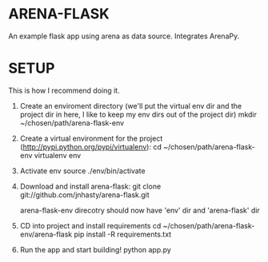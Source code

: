 ARENA-FLASK
===========

An example flask app using arena as data source. Integrates ArenaPy.


SETUP
===========
This is how I recommend doing it.

1.  Create an enviroment directory (we'll put the virtual env dir and the project dir in here, I like to keep my env dirs out of the project dir)
        mkdir ~/chosen/path/arena-flask-env

2.  Create a virtual environment for the project (http://pypi.python.org/pypi/virtualenv):
        cd ~/chosen/path/arena-flask-env
        virtualenv env

3.  Activate env
        source ./env/bin/activate

3.  Download and install arena-flask: 
        git clone git://github.com/jnhasty/arena-flask.git

    arena-flask-env direcotry should now have 'env' dir and 'arena-flask' dir

4.  CD into project and install requirements 
        cd ~/chosen/path/arena-flask-env/arena-flask
        pip install -R requirements.txt

5.  Run the app and start building!
        python app.py
